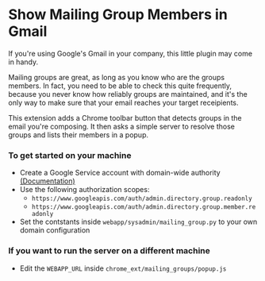 # Show Mailing Group Members in Gmail

If you're using Google's Gmail in your company, this little plugin may come in handy.

Mailing groups are great, as long as you know who are the groups members.
In fact, you need to be able to check this quite frequently, because you never know how reliably groups are maintained, and it's the only way to make sure that your email reaches your target receipients.

This extension adds a Chrome toolbar button that detects groups in the email you're composing. It then asks a simple server to resolve those groups and lists their members in a popup.

### To get started on your machine ###
- Create a Google Service account with domain-wide authority [(Documentation)](https://developers.google.com/identity/protocols/OAuth2ServiceAccount)
- Use the following authorization scopes:
  - `https://www.googleapis.com/auth/admin.directory.group.readonly`
  - `https://www.googleapis.com/auth/admin.directory.group.member.readonly`
- Set the contstants inside `webapp/sysadmin/mailing_group.py` to your own domain configuration

### If you want to run the server on a different machine ###
- Edit the `WEBAPP_URL` inside `chrome_ext/mailing_groups/popup.js`

